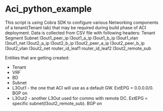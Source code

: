 # Aci_python_example

This script is using Cobra SDK to configure various Networking components of a tenant(Tenant tab) that may be required during build phase of ACI deployment.
Data is collected from CSV file with following headers:
Tenant	Segment	Subnet	l3out1_peer_ip	l3out1_a_ip	l3out1_b_ip	l3out1_vlan	l3out1_net	l3out2_a_ip	l3out2_b_ip	l3out2_peer_a_ip	l3out2_peer_b_ip	l3out2_vlan	l3out2_net	router_id_leaf1	router_id_leaf2	l3out2_remote_sub

Entities that are getting created:
 - Tenant
 - VRF
 - BD
 - Subnet
 - L3Out1 - the one that ACI will use as a default GW. ExtEPG = 0.0.0.0/0. BGP on
 - L3Out2 - another L3Out used for comms with remote DC. ExtEPG = specific subnet(l3out2_remote_sub). BGP on
